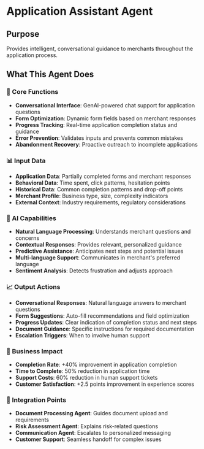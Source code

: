 # Application Assistant Agent

## Purpose
Provides intelligent, conversational guidance to merchants throughout the application process.

## What This Agent Does

### 🎯 Core Functions
- **Conversational Interface**: GenAI-powered chat support for application questions
- **Form Optimization**: Dynamic form fields based on merchant responses
- **Progress Tracking**: Real-time application completion status and guidance
- **Error Prevention**: Validates inputs and prevents common mistakes
- **Abandonment Recovery**: Proactive outreach to incomplete applications

### 📊 Input Data
- **Application Data**: Partially completed forms and merchant responses
- **Behavioral Data**: Time spent, click patterns, hesitation points
- **Historical Data**: Common completion patterns and drop-off points
- **Merchant Profile**: Business type, size, complexity indicators
- **External Context**: Industry requirements, regulatory considerations

### 🤖 AI Capabilities
- **Natural Language Processing**: Understands merchant questions and concerns
- **Contextual Responses**: Provides relevant, personalized guidance
- **Predictive Assistance**: Anticipates next steps and potential issues
- **Multi-language Support**: Communicates in merchant's preferred language
- **Sentiment Analysis**: Detects frustration and adjusts approach

### 📈 Output Actions
- **Conversational Responses**: Natural language answers to merchant questions
- **Form Suggestions**: Auto-fill recommendations and field optimization
- **Progress Updates**: Clear indication of completion status and next steps
- **Document Guidance**: Specific instructions for required documentation
- **Escalation Triggers**: When to involve human support

### 🎯 Business Impact
- **Completion Rate**: +40% improvement in application completion
- **Time to Complete**: 50% reduction in application time
- **Support Costs**: 60% reduction in human support tickets
- **Customer Satisfaction**: +2.5 points improvement in experience scores

### 🔗 Integration Points
- **Document Processing Agent**: Guides document upload and requirements
- **Risk Assessment Agent**: Explains risk-related questions
- **Communication Agent**: Escalates to personalized messaging
- **Customer Support**: Seamless handoff for complex issues